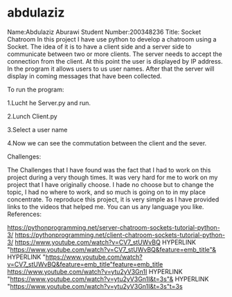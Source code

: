 # abdulaziz
Name:Abdulaziz Aburawi
Student Number:200348236
Title: Socket Chatroom
In this project I have use python to develop a chatroom using a Socket. 
The idea of it is to have a client side and a server side
 to communicate between two or more clients. 
The server needs to accept the connection from the client. 
At this point the user is displayed by IP address.
In the program it allows users to us user names. 
After that the server will display in coming messages that have been collected.

To run the program:

1.Lucht he Server.py and run. 

2.Lunch Client.py

3.Select a user name

4.Now we can see the commutation between the client and the sever.

Challenges:

The Challenges that I have found was the fact that I had to work on this project during a very though times. 
It was very hard for me to work on my project that I have originally choose.
I hade no choose but to change the topic, I had no where to work, and so much is going on to in my place concentrate.
To reproduce this project, it is very simple as I have provided links to the videos that helped me. 
You can us any language you like.
 
 
 
References:

https://pythonprogramming.net/server-chatroom-sockets-tutorial-python-3/
https://pythonprogramming.net/client-chatroom-sockets-tutorial-python-3/
https://www.youtube.com/watch?v=CV7_stUWvBQ HYPERLINK "https://www.youtube.com/watch?v=CV7_stUWvBQ&feature=emb_title"& HYPERLINK "https://www.youtube.com/watch?v=CV7_stUWvBQ&feature=emb_title"feature=emb_title
https://www.youtube.com/watch?v=ytu2yV3Gn1I HYPERLINK "https://www.youtube.com/watch?v=ytu2yV3Gn1I&t=3s"& HYPERLINK "https://www.youtube.com/watch?v=ytu2yV3Gn1I&t=3s"t=3s
 
